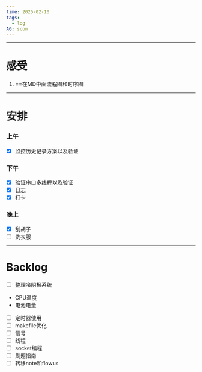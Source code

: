 ```yaml
---
time: 2025-02-10
tags:
  - log
AG: scom
---
```


--- 
# 感受

1. ==在MD中画流程图和时序图


--- 
# 安排

### 上午
- [x] 监控历史记录方案以及验证

### 下午
- [x] 验证串口多线程以及验证
- [x] 日志
- [x] 打卡

### 晚上
- [x] 刮胡子
- [ ] 洗衣服

--- 
# Backlog
- [ ] 整理冷阴极系统
- CPU温度
- 电池电量
- [ ] 定时器使用
- [ ] makefile优化
- [ ] 信号
- [ ] 线程
- [ ] socket编程
- [ ] 刷题指南
- [ ] 转移note和flowus